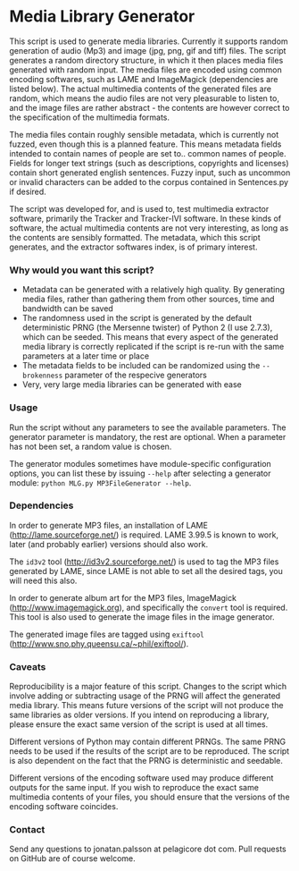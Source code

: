 Media Library Generator
===

This script is used to generate media libraries. Currently it supports random generation of audio (Mp3) and image (jpg, png, gif and tiff) files. The script generates a random directory structure, in which it then places media files generated with random input. The media files are encoded using common encoding softwares, such as LAME and ImageMagick (dependencies are listed below). The actual multimedia contents of the generated files are random, which means the audio files are not very pleasurable to listen to, and the image files are rather abstract - the contents are however correct to the specification of the multimedia formats.

The media files contain roughly sensible metadata, which is currently not fuzzed, even though this is a planned feature. This means metadata fields intended to contain names of people are set to.. common names of people. Fields for longer text strings (such as descriptions, copyrights and licenses) contain short generated english sentences. Fuzzy input, such as uncommon or invalid characters can be added to the corpus contained in Sentences.py if desired.

The script was developed for, and is used to, test multimedia extractor software, primarily the Tracker and Tracker-IVI software. In these kinds of software, the actual multimedia contents are not very interesting, as long as the contents are sensibly formatted. The metadata, which this script generates, and the extractor softwares index, is of primary interest.

### Why would you want this script?
* Metadata can be generated with a relatively high quality. By generating media files, rather than gathering them from other sources, time and bandwidth can be saved
* The randomness used in the script is generated by the default deterministic PRNG (the Mersenne twister) of Python 2 (I use 2.7.3), which can be seeded. This means that every aspect of the generated media library is correctly replicated if the script is re-run with the same parameters at a later time or place
* The metadata fields to be included can be randomized using the `--brokenness` parameter of the respecive generators
* Very, very large media libraries can be generated with ease

### Usage
Run the script without any parameters to see the available parameters. The generator parameter is mandatory, the rest are optional. When a parameter has not been set, a random value is chosen.

The generator modules sometimes have module-specific configuration options, you can list these by issuing `--help` after selecting a generator module: `python MLG.py MP3FileGenerator --help`.

### Dependencies
In order to generate MP3 files, an installation of LAME (http://lame.sourceforge.net/) is required. LAME 3.99.5 is known to work, later (and probably earlier) versions should also work.

The `id3v2` tool (http://id3v2.sourceforge.net/) is used to tag the MP3 files generated by LAME, since LAME is not able to set all the desired tags, you will need this also.

In order to generate album art for the MP3 files, ImageMagick (http://www.imagemagick.org), and specifically the `convert` tool is required. This tool is also used to generate the image files in the image generator.

The generated image files are tagged using `exiftool` (http://www.sno.phy.queensu.ca/~phil/exiftool/).

### Caveats
Reproducibility is a major feature of this script. Changes to the script which involve adding or subtracting usage of the PRNG will affect the generated media library. This means future versions of the script will not produce the same libraries as older versions. If you intend on reproducing a library, please ensure the exact same version of the script is used at all times.

Different versions of Python may contain different PRNGs. The same PRNG needs to be used if the results of the script are to be reproduced. The script is also dependent on the fact that the PRNG is deterministic and seedable.

Different versions of the encoding software used may produce different outputs for the same input. If you wish to reproduce the exact same multimedia contents of your files, you should ensure that the versions of the encoding software coincides.

### Contact
Send any questions to jonatan.palsson at pelagicore dot com. Pull requests on GitHub are of course welcome.
